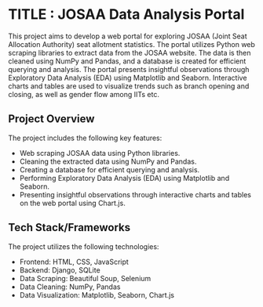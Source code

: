 # TITLE : JOSAA Data Analysis Portal

This project aims to develop a web portal for exploring JOSAA (Joint Seat Allocation Authority) seat allotment statistics. The portal utilizes Python web scraping libraries to extract data from the JOSAA website. The data is then cleaned using NumPy and Pandas, and a database is created for efficient querying and analysis. The portal presents insightful observations through Exploratory Data Analysis (EDA) using Matplotlib and Seaborn. Interactive charts and tables are used to visualize trends such as branch opening and closing, as well as gender flow among IITs etc.

## Project Overview

The project includes the following key features:

- Web scraping JOSAA data using Python libraries.
- Cleaning the extracted data using NumPy and Pandas.
- Creating a database for efficient querying and analysis.
- Performing Exploratory Data Analysis (EDA) using Matplotlib and Seaborn.
- Presenting insightful observations through interactive charts and tables on the web portal using Chart.js.

## Tech Stack/Frameworks

The project utilizes the following technologies:

- Frontend: HTML, CSS, JavaScript
- Backend: Django, SQLite
- Data Scraping: Beautiful Soup, Selenium
- Data Cleaning: NumPy, Pandas
- Data Visualization: Matplotlib, Seaborn, Chart.js
